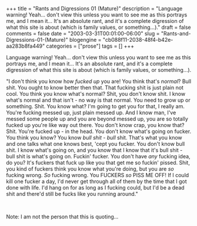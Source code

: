 +++
title = "Rants and Digressions 01 (Mature)"
description = "Language warning! Yeah... don't view this unless you want to see me as this portrays me, and I mean it... It's an absolute rant, and it's a complete digression of what this site is about (which is family values, or something...)."
draft = false
comments = false
date = "2003-03-31T00:01:00-06:00"
slug = "Rants-and-Digressions-01-(Mature)"
blogengine = "cb088f11-2038-48f4-b42e-aa283b8fa449"
categories = ["prose"]
tags = []
+++

<div class="warning">
<p>
Language warning! Yeah... don&#39;t view this unless you want to see me as this portrays me, and I mean it... It&#39;s an absolute rant, and it&#39;s a complete digression of what this site is about (which is family values, or something...).
</p>
</div>
<!--more-->
<p>
&quot;I don&#39;t think you know how <em>fucked up</em> you are! You think that&#39;s <em>normal</em>? Bull shit. You ought to know better then that. That fucking shit is just plain not cool. You think you know what&#39;s normal? Shit, you don&#39;t know shit. I know what&#39;s normal and that isn&#39;t - no way is that normal. You need to grow up or something. Shit. You know what? I&#39;m going to get you for that, I really am. You&#39;re fucking messed up, just plain messed up. And I know man, I&#39;ve messed some people up and you are beyond messed up, you are so totally fucked up you&#39;re like way out there. You don&#39;t know crap, you know that? Shit. You&#39;re fucked up - in the head. You don&#39;t know what&#39;s going on fucker. You think you know? You know <em>bull shit</em> - <em>bull</em> shit. That&#39;s what you know and one talks what one knows best, &#39;cept you fucker. You don&#39;t know bull shit. I know what&#39;s going on, and you know that I know that it&#39;s bull shit - bull shit is what&#39;s going on. Fuckin&#39; fucker. You don&#39;t have <em>any</em> fucking idea, do you? It&#39;s fuckers that fuck up like you that get me so fuckin&#39; pissed. Shit, you kind of fuckers think you know what you&#39;re doing, but you are <em>so</em> fucking wrong. <em>So</em> fucking wrong. You FUCKERS <em>so</em> PISS ME OFF! If I could kill one fucker a day, I&#39;d never get through all of them by the time that I got done with life. I&#39;d hang on for as long as I fucking could, but I&#39;d be a dead shit and there&#39;d still be fucks like you running around.&quot;
</p>
<p>
&nbsp;
</p>
<p>
Note: I am not the person that this is quoting...
</p>


